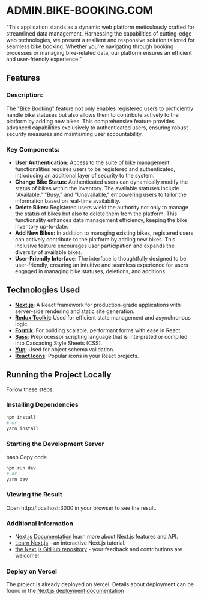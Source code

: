 # ADMIN.BIKE-BOOKING.COM

"This application stands as a dynamic web platform meticulously crafted for streamlined data management. Harnessing the capabilities of cutting-edge web technologies, we present a resilient and responsive solution tailored for seamless bike booking. Whether you're navigating through booking processes or managing bike-related data, our platform ensures an efficient and user-friendly experience."

## Features

### Description:

The "Bike Booking" feature not only enables registered users to proficiently handle bike statuses but also allows them to contribute actively to the platform by adding new bikes. This comprehensive feature provides advanced capabilities exclusively to authenticated users, ensuring robust security measures and maintaining user accountability.

### Key Components:

- **User Authentication:** Access to the suite of bike management functionalities requires users to be registered and authenticated, introducing an additional layer of security to the system.
- **Change Bike Status:** Authenticated users can dynamically modify the status of bikes within the inventory. The available statuses include "Available," "Busy," and "Unavailable," empowering users to tailor the information based on real-time availability.
- **Delete Bikes:** Registered users wield the authority not only to manage the status of bikes but also to delete them from the platform. This functionality enhances data management efficiency, keeping the bike inventory up-to-date.
- **Add New Bikes:** In addition to managing existing bikes, registered users can actively contribute to the platform by adding new bikes. This inclusive feature encourages user participation and expands the diversity of available bikes.
- **User-Friendly Interface:** The interface is thoughtfully designed to be user-friendly, ensuring an intuitive and seamless experience for users engaged in managing bike statuses, deletions, and additions.

## Technologies Used

- **[Next.js](https://nextjs.org/)**: A React framework for production-grade applications with server-side rendering and static site generation.
- **[Redux Toolkit](https://redux-toolkit.js.org/)**: Used for efficient state management and asynchronous logic.
- **[Formik](https://formik.org/)**: For building scalable, performant forms with ease in React.
- **[Sass](https://sass-lang.com/)**: Preprocessor scripting language that is interpreted or compiled into Cascading Style Sheets (CSS).
- **[Yup](https://github.com/jquense/yup)**: Used for object schema validation.
- **[React Icons](https://react-icons.github.io/react-icons/)**: Popular icons in your React projects.

## Running the Project Locally

Follow these steps:

### Installing Dependencies

```bash
npm install
# or
yarn install
```

### Starting the Development Server

bash
Copy code

```bash
npm run dev
# or
yarn dev
```

### Viewing the Result

Open http://localhost:3000 in your browser to see the result.

### Additional Information

- [Next.js Documentation](https://nextjs.org/docs) learn more about Next.js features and API.
- [Learn Next.js](https://nextjs.org/learn) - an interactive Next.js tutorial.
- [the Next.js GitHub repository](https://github.com/vercel/next.js/) - your feedback and contributions are welcome!

### Deploy on Vercel

The project is already deployed on Vercel. Details about deployment can be found in the [Next.js deployment documentation](https://nextjs.org/docs/deployment)
